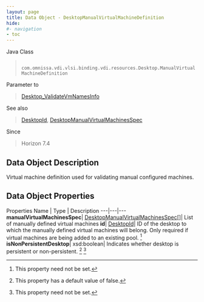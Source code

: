 ```yaml
---
layout: page
title: Data Object - DesktopManualVirtualMachineDefinition
hide:
#- navigation
- toc
---
```






Java Class
> ` com.omnissa.vdi.vlsi.binding.vdi.resources.Desktop.ManualVirtualMachineDefinition`

Parameter to
> [Desktop_ValidateVmNamesInfo](vdi.resources.Desktop.md#validateVmNamesInfo)

See also
> [DesktopId](vdi.entity.DesktopId.md), [DesktopManualVirtualMachinesSpec](vdi.resources.Desktop.ManualVirtualMachinesSpec.md)

Since
> Horizon 7.4


## Data Object Description

Virtual machine definition used for validating manual configured machines.

## Data Object Properties
Properties
Name |  Type |  Description
---|---|---
**manualVirtualMachinesSpec**| [DesktopManualVirtualMachinesSpec[]](vdi.resources.Desktop.ManualVirtualMachinesSpec.md)|  List of manually defined virtual machines
**id**| [DesktopId](vdi.entity.DesktopId.md)|  ID of the desktop to which the manually defined virtual machines will belong. Only required if virtual machines are being added to an existing pool. [^1]
**isNonPersistentDesktop**|  xsd:boolean|  Indicates whether desktop is persistent or non-persistent. [^5] [^1]


 


[^1]: This property need not be set.
[^5]: This property has a default value of false.